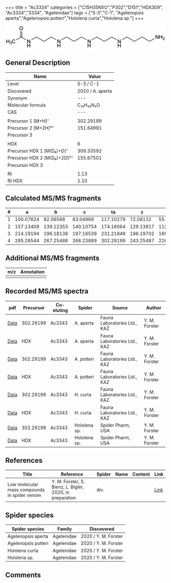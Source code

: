 +++
title = "Ac3334"
categories = ["C15H35N5O","P302","D151","HDX309",
"Ac3334","3334",
"Agelenidae"]
tags = ["S-3","C-1",
"Agelenopsis aperta","Agelenopsis potteri","Hololena curta","Hololena sp."]
+++

![](/img/Ac3334.png)

## General Description

| Name                        | Value            |
|-----------------------------|------------------|
| Level                       | S-3 / C-1               |
| Discovered                  | 2020 / A. aperta |
| Synonym                     | ---              |
| Molecular formula           | C₁₅H₃₅N₅O        |
| CAS                         | ---              |
|                             |                  |
| Precursor 1 [M+H]⁺          | 302.29199        |
| Precursor 2 [M+2H]²⁺        | 151.64991        |
| Precursor 3                 |                  |
|                             |                  |
| HDX                         | 6                |
| Precursor HDX 1 [M(D₆)+D]⁺   | 309.33592        |
| Precursor HDX 2 [M(D₆)+2D]²⁺ | 155.67501        |
| Precursor HDX 3             |                  |
|                             |                  |
| Rt                          | 1.13             |
| Rt HDX                      | 1.10             |

## Calculated MS/MS fragments

| # | a         | b         | c         | ta        | z         | y         | tz        |
|---|-----------|-----------|-----------|-----------|-----------|-----------|-----------|
| 1 | 100.07624 | 82.06568  | 83.04969  | 117.10279 | 72.08132  | 55.05477  | 89.10787  |
| 2 | 157.13409 | 139.12353 | 140.10754 | 174.16064 | 129.13917 | 112.11262 | 146.16572 |
| 3 | 214.19194 | 196.18138 | 197.16539 | 231.21849 | 186.19702 | 169.17047 | 203.22357 |
| 4 | 285.26544 | 267.25488 | 268.23889 | 302.29199 | 243.25487 | 226.22832 | 260.28142 |

## Additional MS/MS fragments

| m/z       | Annotation |
|-----------|------------|
|           |            |

## Recorded MS/MS spectra

| pdf                                                | Precursor | Co-eluting | Spider    | Source                       | Author        |
|----------------------------------------------------|-----------|------------|-----------|------------------------------|---------------|
| [Data](/pdf/A-aperta/302_Ac3334_Ac3343_Aa.pdf)     | 302.29199 | Ac3343     | A. aperta | Fauna Laboratories Ltd., KAZ | Y. M. Forster |
| [Data](/pdf/A-aperta/302_Ac3334_Ac3343_Aa_HDX.pdf) | HDX       | Ac3343     | A. aperta | Fauna Laboratories Ltd., KAZ | Y. M. Forster |
| [Data](/pdf/A-potteri/302_Ac3334_Ac3343_Ap.pdf) | 302.29199 | Ac3343       | A. potteri | Fauna Laboratories Ltd., KAZ | Y. M. Forster |
| [Data](/pdf/A-potteri/302_Ac3334_Ac3343_Ap_HDX.pdf) | HDX | Ac3343       | A. potteri | Fauna Laboratories Ltd., KAZ | Y. M. Forster |
| [Data](/pdf/H-curta/302_Ac3334_Ac3343_Hc.pdf) | 302.29199 | Ac3343         | H. curta | Fauna Laboratories Ltd., KAZ | Y. M. Forster |
| [Data](/pdf/H-curta/302_Ac3334_Ac3343_Hc_HDX.pdf) | HDX | Ac3343         | H. curta | Fauna Laboratories Ltd., KAZ | Y. M. Forster |
| [Data](/pdf/Hololena-sp/302_Ac3334_Ac3343_Ho-sp.pdf) | 302.29199 | Ac3343          | Hololena sp. | Spider Pharm, USA | Y. M. Forster |
| [Data](/pdf/Hololena-sp/302_Ac3334_Ac3343_Ho-sp_HDX.pdf) | HDX | Ac3343          | Hololena sp. | Spider Pharm, USA | Y. M. Forster |

## References

| Title     | Reference   | Spider    | Name   | Content  | Link |
|-----------|-------------|-----------|--------|----------|-----|
| Low molecular mass compounds in spider venom      | Y. M. Forster, S. Bienz, L. Bigler, 2020, in preparation          | div.       |   |   | [Link](unknown) |

## Spider species

| Spider species     | Family     | Discovered           |
|--------------------|------------|----------------------|
| Agelenopsis aperta | Agelenidae | 2020 / Y. M. Forster |
| Agelenopsis potteri | Agelenidae | 2020 / Y. M. Forster |
| Hololena curta | Agelenidae | 2020 / Y. M. Forster |
| Hololena sp. | Agelenidae | 2020 / Y. M. Forster |


## Comments